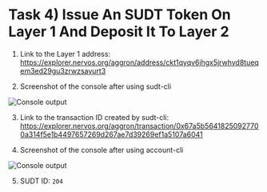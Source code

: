 # Task 4) Issue An SUDT Token On Layer 1 And Deposit It To Layer 2

1. Link to the Layer 1 address: https://explorer.nervos.org/aggron/address/ckt1qyqv6jhgx5jrwhyd8tueqem3ed29gu3zrwzsayurt3

3. Screenshot of the console after using sudt-cli

![Console output](https://raw.githubusercontent.com/Venoox/ckb-gitcoin-tasks/main/task04/sudt-cli-output.png)

3. Link to the transaction ID created by sudt-cli: https://explorer.nervos.org/aggron/transaction/0x67a5b56418250927700a314f5e1b4497657269d267ae7d39269ef1a5107a6041

4. Screenshot of the console after using account-cli

![Console output](https://raw.githubusercontent.com/Venoox/ckb-gitcoin-tasks/main/task04/account-cli-output.png)

5. SUDT ID: `204`

